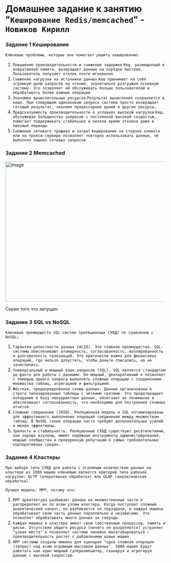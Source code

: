 # Домашнее задание к занятию "`Кеширование Redis/memcached`" - `Новиков Кирилл`



### Задание 1 Кеширование

`Ключевые проблемы, которые оно помогает решить кеширование:`
1. `Повышение производительности и снижение задержек`
   `Кеш, размещенный в оперативной памяти, возвращает данные на порядки быстрее. Пользователь получает отклик почти мгновенно`
2. `Снижение нагрузки на источники данных`
   `Кеш принимает на себя огромную долю запросов на чтение, значительно разгружая основную систему. Это позволяет ей обслуживать больше пользователей и обрабатывать более важные операции`
3. `Экономия вычислительных ресурсов`
  `Результат вычисления сохраняется в кеше. При следующем одинаковом запросе система просто возвращает готовый результат, экономя процессорное время и другие ресурсы.`
4. `Предсказуемость производительности в условиях высокой нагрузки`
   `Кеш, обслуживая большинство запросов с постоянной высокой скоростью, помогает поддерживать стабильное и низкое время отклика даже в пиковые периоды`
5. `Снижение сетевого трафика и затрат`
`Кеширование на стороне клиента или на прокси-сервере позволяет повторно использовать данные, не выполняя лишних сетевых запросов`

### Задание 2 Memcached


<img width="1115" height="440" alt="image" src="https://github.com/user-attachments/assets/e990bbf3-3fc8-4efe-8a6b-be5013c212bb" />

Скрин того что запущен

### Задание 3 SQL vs NoSQL

`Ключевые преимуществ SQL-систем (реляционных СУБД) по сравнению с NoSQL:`

1. `Гарантия целостности данных (ACID). Это главное преимущество. SQL-системы обеспечивают атомарность, согласованность, изолированность и долговечность транзакций. Это критически важно для финансовых операций, где нельзя допустить, чтобы деньги списались, но не зачислились.`
2. `Универсальный и мощный язык запросов (SQL). SQL является стандартом де-факто для работы с данными. Он мощный, декларативный и позволяет с помощью одного запроса выполнять сложные операции с соединением множества таблиц, агрегацией и фильтрацией.`
3. `Жёсткая, предопределённая схема данных. Данные организованы в строго типизированные таблицы с чёткими связями. Это предотвращает попадание в базу некорректных данных, облегчает их понимание и обеспечивает согласованность, что необходимо для построения сложных отчётов.`
4. `Сложные соединения (JOIN). Реляционная модель и SQL оптимизированы для эффективного выполнения операций соединения между множеством таблиц. В NoSQL такие операции часто требуют дополнительных усилий и менее эффективны.`
5. `Зрелость и стабильность. Реляционные СУБД существуют десятилетиями, они хорошо изучены, имеют надёжные инструменты администрирования, мощные сообщества и проверенную репутацию в самых требовательных корпоративных средах.`


### Задание 4 Кластеры

`При выборе типа СУБД для работы с огромным количеством данных на кластере из 1000 машин ключевым является критерий типа рабочей нагрузки: OLTP (оперативная обработка) или OLAP (аналитическая обработка).`

`Лучшая модель: MPP, потому что: `

1. `MPP архитектура разбивает данные на множественные части и распределяет их по всем узлам кластера. Когда поступает сложный аналитический запрос, он разбивается на подзадачи, и каждая машина обрабатывает свою часть данных параллельно и независимо. Это позволяет обрабатывать много данных за секунды.`
2. `Каждая машина в кластере имеет свои собственные процессор, память и диски. Отсутствие общего ресурса (ничего не разделяется) устраняет "узкие места" и позволяет системе линейно масштабироваться — производительность растет с добавлением новых машин.`
3. `MPP системы созданы именно для сценария "одна сложная операция (запрос) над всем огромным массивом данных". 1000 машин будут работать как один мощный суперкомпьютер, сканируя и агрегируя данные с высокой скоростью.`
